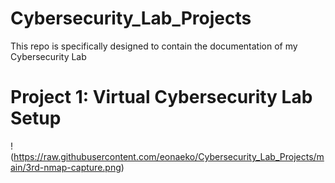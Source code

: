 # Cybersecurity_Lab_Projects
This repo is specifically designed to contain the documentation of my Cybersecurity Lab 


# Project 1: Virtual Cybersecurity Lab Setup 


! (https://raw.githubusercontent.com/eonaeko/Cybersecurity_Lab_Projects/main/3rd-nmap-capture.png)


